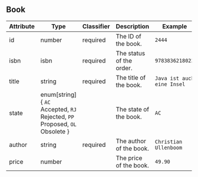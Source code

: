 ## Book

| Attribute | Type                                                                        | Classifier | Description              | Example                    |
|-----------|-----------------------------------------------------------------------------|------------|--------------------------|----------------------------|
| id        | number                                                                      | required   | The ID of the book.      | `2444`                     |
| isbn      | isbn                                                                        | required   | The status of the order. | `9783836218023`            |
| title     | string                                                                      | required   | The title of the book.   | `Java ist auch eine Insel` |
| state     | enum[string] { `AC` Accepted, `RJ` Rejected, `PP` Proposed, `OL` Obsolete } |            | The state of the book.   | `AC`                       |
| author    | string                                                                      | required   | The author of the book.  | `Christian Ullenboom`      |
| price     | number                                                                      |            | The price of the book.   | `49.90`                    |
